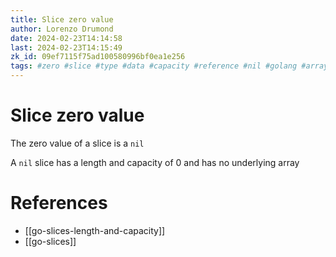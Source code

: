 ```yaml
---
title: Slice zero value
author: Lorenzo Drumond
date: 2024-02-23T14:14:58
last: 2024-02-23T14:15:49
zk_id: 09ef7115f75ad100580996bf0ea1e256
tags: #zero #slice #type #data #capacity #reference #nil #golang #array #structured #length
---
```



# Slice zero value
The zero value of a slice is a `nil`

A `nil` slice has a length and capacity of 0 and has no underlying array

# References
- [[go-slices-length-and-capacity]]
- [[go-slices]]
